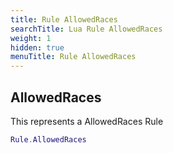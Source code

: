 ```yaml
---
title: Rule AllowedRaces
searchTitle: Lua Rule AllowedRaces
weight: 1
hidden: true
menuTitle: Rule AllowedRaces
---
```

## AllowedRaces

This represents a AllowedRaces Rule
```lua
Rule.AllowedRaces
```